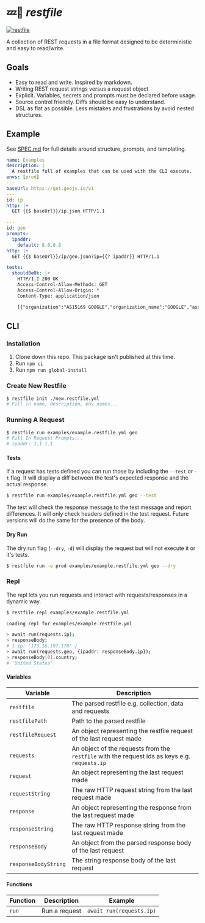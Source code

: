 # 💤📄 _restfile_

[![restfile](https://github.com/testingrequired/restfile-ts/actions/workflows/ci.yml/badge.svg)](https://github.com/testingrequired/restfile-ts/actions/workflows/ci.yml)

A collection of REST requests in a file format designed to be deterministic and easy to read/write.

## Goals

- Easy to read and write. Inspired by markdown.
- Writing REST request strings versus a request object
- Explicit. Variables, secrets and prompts must be declared before usage.
- Source control friendly. Diffs should be easy to understand.
- DSL as flat as possible. Less mistakes and frustrations by avoid nested structures.

## Example

See [SPEC.md](SPEC.md) for full details around structure, prompts, and templating.

<!-- prettier-ignore -->
```yaml
name: Examples
description: |
  A restfile full of examples that can be used with the CLI execute.
envs: [prod]
---
baseUrl: https://get.geojs.io/v1
---
id: ip
http: |+
  GET {{$ baseUrl}}/ip.json HTTP/1.1

---
id: geo
prompts:
  ipaddr:
    default: 8.8.8.8
http: |+
  GET {{$ baseUrl}}/ip/geo.json?ip={{? ipaddr}} HTTP/1.1

tests:
  shouldBeOk: |+
    HTTP/1.1 200 OK
    Access-Control-Allow-Methods: GET
    Access-Control-Allow-Origin: *
    Content-Type: application/json

    [{"organization":"AS15169 GOOGLE","organization_name":"GOOGLE","asn":15169,"area_code":"0","country_code":"US","country_code3":"USA","continent_code":"NA","ip":"8.8.8.8","latitude":"37.751","longitude":"-97.822","accuracy":1000,"country":"United States","timezone":"America\/Chicago"}]

```

## CLI

### Installation

1. Clone down this repo. This package isn't published at this time.
2. Run `npm ci`
3. Run `npm run global-install`

### Create New Restfile

```bash
$ restfile init ./new.restfile.yml
# Fill in name, description, env names...
```

### Running A Request

```bash
$ restfile run examples/example.restfile.yml geo
# Fill In Request Prompts...
# ipaddr: 1.1.1.1
```

#### Tests

If a request has tests defined you can run those by including the `--test` or `-t` flag. It will display a diff between the test's expected response and the actual response.

```bash
$ restfile run examples/example.restfile.yml geo --test
```

The test will check the response message to the test message and report differences. It will only check headers defined in the test request. Future versions will do the same for the presence of the body.

#### Dry Run

The dry run flag (`--dry`, `-d`) will display the request but will not execute it or it's tests.

```bash
$ restfile run -e prod examples/example.restfile.yml geo --dry
```

### Repl

The repl lets you run requests and interact with requests/responses in a dynamic way.

```bash
$ restfile repl examples/example.restfile.yml

Loading repl for examples/example.restfile.yml

> await run(requests.ip);
> responseBody;
# { ip: '173.16.197.170' }
> await run(requests.geo, {ipaddr: responseBody.ip});
> responseBody[0].country;
# 'United States'
```

#### Variables

| Variable             | Description                                                                                   |
| -------------------- | --------------------------------------------------------------------------------------------- |
| `restfile`           | The parsed restfile e.g. collection, data and requests                                        |
| `restfilePath`       | Path to the parsed restfile                                                                   |
| `restfileRequest`    | An object representing the restfile request of the last request made                          |
| `requests`           | An object of the requests from the `restfile` with the request ids as keys e.g. `requests.ip` |
| `request`            | An object representing the last request made                                                  |
| `requestString`      | The raw HTTP request string from the last request made                                        |
| `response`           | An object representing the response from the last request made                                |
| `responseString`     | The raw HTTP response string from the last request made                                       |
| `responseBody`       | An object from the parsed response body of the last request                                   |
| `responseBodyString` | The string response body of the last request                                                  |

#### Functions

| Function | Description   | Example                  |
| -------- | ------------- | ------------------------ |
| `run`    | Run a request | `await run(requests.ip)` |
